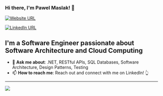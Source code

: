 ### Hi there, I'm Pawel Maslak! 👋

[![Website URL](https://img.shields.io/badge/website-Check_it_out-yellow?logo=.net&style=for-the-badge)](https://pawelmaslak.com/)

[![LinkedIn URL](https://img.shields.io/badge/LinkedIn-Connect-blue?logo=linkedin&style=for-the-badge)](https://www.linkedin.com/in/pawelmaslak)

## **I'm a Software Engineer passionate about Software Architecture and Cloud Computing**

- 💬 **Ask me about**: .NET, RESTful APIs, SQL Databases, Software Architecture, Design Patterns, Testing
- 📫 **How to reach me**: Reach out and connect with me on LinkedIn! 👆

<hr/>

<a href="https://github.com/PawelMaslak">
  <img src="https://github-readme-stats.vercel.app/api?username=pawelmaslak&count_private=true&show_icons=true" />
</a>
